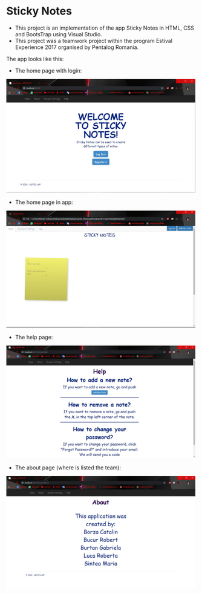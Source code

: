 # Sticky Notes

- This project is an implementation of the app Sticky Notes in HTML, CSS and BootsTrap using Visual Studio.
- This project was a teamwork project within the program Estival Experience 2017 organised by Pentalog Romania.

The app looks like this:
- The home page with login:

<img src="images/HomePage.jpg" width="500">

- The home page in app:

<img src="images/StickyNotes.jpg" width="500">

- The help page:

<img src="images/HelpPage.jpg" width="500">

- The about page (where is listed the team):

<img src="images/AboutPage.jpg" width="500">
